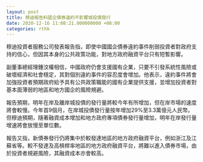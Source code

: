 ```yaml
---
layout: post
title: 穆迪報告料國企債券違約不影響城投債發行
date: 2020-12-16 11:08:21.000000000 +08:00
categories: rthk
---
```


穆迪投資者服務公司發表報告指，即使中國國企債券違約事件削弱投資者對政府支持的信心，但因其本身的公共政策功能，對地方政府融資平台只有短暫影響。

副董事總經理鍾汶權相信，中國政府仍會支援國有企業，只要不引發系統性風險或破壞經濟和社會穩定，其對個別違約事件的容忍度會增加。他表示，違約事件將會加強投資者預期政府給予具有公共政策職能的國有企業提供支援，並增加投資者對基本面薄弱的地區和地方國企的風險規避。

報告預期，明年在岸及離岸城投債的發行量將較今年有所增加，但在岸市場的速度將會較慢。今年首9個月，在岸城投債發行量按年增加29%至3.3萬億元人民幣。但穆迪預期，隨著融資成本增加和地方政府專項債券發行量增加，明年在岸發行量增速將會放慢至單位數。

報告又指，新債券發行仍將集中於較發達地區的地方政府融資平台，例如浙江及江蘇省等。較不發達及高槓桿率地區的地方政府融資平台，將難以進入債券市場，由於投資者規避風險，其融資成本亦會較高。
